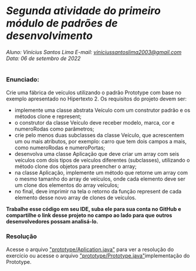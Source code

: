 # ***Segunda atividade do primeiro módulo de padrões de desenvolvimento***
_Aluno: Vinícius Santos Lima  E-mail: viniciussantoslima2003@gmail.com<br>Data: 06 de setembro de 2022_
#  

### Enunciado: 
Crie uma fábrica de veículos utilizando o padrão Prototype com base no exemplo apresentado no Hipertexto 2. Os requisitos do projeto devem ser:

- implemente uma classe abstrata Veículo com um construtor padrão e os métodos clone e represent;
- o construtor da classe Veículo deve receber modelo, marca, cor e numeroRodas como parâmetros;
- crie pelo menos duas subclasses da classe Veículo, que acrescentem um ou mais atributos, por exemplo: carro que tem dois campos a mais, como numeroRodas e numeroPortas;
- desenvolva uma classe Aplicação que deve criar um array com seis veículos com dois tipos de veículos diferentes (subclasses), utilizando o método clone dos objetos para preencher o array;
- na classe Aplicação, implemente um método que retorne um array com o mesmo tamanho do array de veículos, onde cada elemento deve ser um clone dos elementos do array veículos;
- no final, deve imprimir na tela o retorno da função represent de cada elemento desse novo array de clones de veículos.

**Trabalhe esse código em seu IDE, suba ele para sua conta no GitHub e compartilhe o link desse projeto no campo ao lado para que outros desenvolvedores possam analisá-lo.**

<h3>Resolução</h3>
Acesse o arquivo <a href="https://github.com/p4tit0/Atividades-Softex-Recife-/blob/main/Padrões%20de%20projetos/Modulo%2001/Atividade%2002/prototype/Aplication.java">"prototype/Aplication.java"</a> para ver a resolução do exercício ou acesse o arquivo <a href="https://github.com/p4tit0/Atividades-Softex-Recife-/blob/main/Padrões%20de%20projetos/Modulo%2001/Atividade%2002/prototype/Prototype.java">"prototype/Prototype.java"</a>implementação do Prototype.<br>

